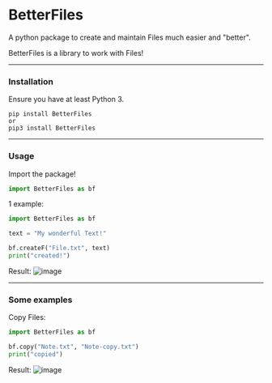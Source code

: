 # BetterFiles
A python package to create and maintain Files much easier and "better".

BetterFiles is a library to work with Files!

<hr>

### Installation

Ensure you have at least Python 3.

 ```
 pip install BetterFiles
 or
 pip3 install BetterFiles
 ```

<hr>

### Usage

Import the package!

```Python 
import BetterFiles as bf
```
1 example:
```Python
import BetterFiles as bf

text = "My wonderful Text!"

bf.createF("File.txt", text)
print("created!")
```
Result:
![image](https://user-images.githubusercontent.com/83476809/126047432-1e0119a1-a77c-4d02-afff-976b2aba6ea6.png)

<hr>

### Some examples

Copy Files:
```Python
import BetterFiles as bf

bf.copy("Note.txt", "Note-copy.txt")
print("copied")
```
Result:
![image](https://user-images.githubusercontent.com/83476809/126047506-44f1e4d7-eb4a-423b-8def-97269c2edc11.png)

